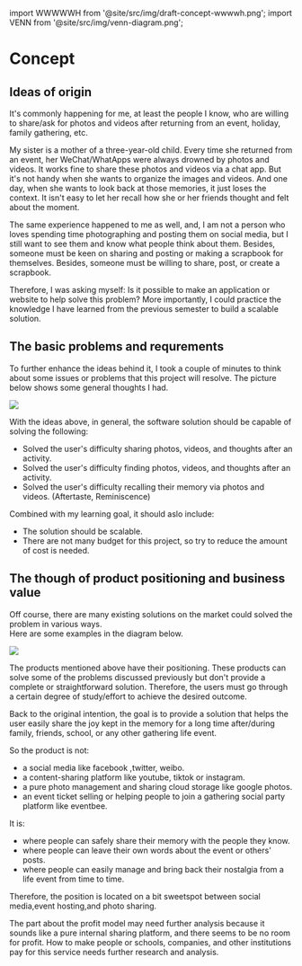 import WWWWWH from '@site/src/img/draft-concept-wwwwh.png';
import VENN from '@site/src/img/venn-diagram.png';

# Concept

## Ideas of origin

It's commonly happening for me, at least the people I know, who are willing to share/ask for photos and videos after returning from an event, holiday, family gathering, etc.

My sister is a mother of a three-year-old child. Every time she returned from an event, her WeChat/WhatApps were always drowned by photos and videos. It works fine to share these photos and videos via a chat app. But it's not handy when she wants to organize the images and videos. And one day, when she wants to look back at those memories, it just loses the context. It isn't easy to let her recall how she or her friends thought and felt about the moment.

The same experience happened to me as well, and, I am not a person who loves spending time photographing and posting them on social media, but I still want to see them and know what people think about them. Besides, someone must be keen on sharing and posting or making a scrapbook for themselves. Besides, someone must be willing to share, post, or create a scrapbook.

Therefore, I was asking myself: Is it possible to make an application or website to help solve this problem?
More importantly, I could practice the knowledge I have learned from the previous semester to build a scalable solution.

## The basic problems and requrements

To further enhance the ideas behind it, I took a couple of minutes to think about some issues or problems that this project will resolve. The picture below shows some general thoughts I had.

<img src={WWWWWH} />

With the ideas above, in general, the software solution should be capable of solving the following:

- Solved the user's difficulty sharing photos, videos, and thoughts after an activity.
- Solved the user's difficulty finding photos, videos, and thoughts after an activity.
- Solved the user's difficulty recalling their memory via photos and videos. (Aftertaste, Reminiscence)

Combined with my learning goal, it should aslo include:

- The solution should be scalable.
- There are not many budget for this project, so try to reduce the amount of cost is needed.

## The though of product positioning and business value

Off course, there are many existing solutions on the market could solved the problem in various ways.  
Here are some examples in the diagram below.

<img src={VENN} />

The products mentioned above have their positioning. These products can solve some of the problems discussed previously but don't provide a complete or straightforward solution. Therefore, the users must go through a certain degree of study/effort to achieve the desired outcome.

Back to the original intention, the goal is to provide a solution that helps the user easily share the joy kept in the memory for a long time after/during family, friends, school, or any other gathering life event.

So the product is not:

- a social media like facebook ,twitter, weibo.
- a content-sharing platform like youtube, tiktok or instagram.
- a pure photo management and sharing cloud storage like google photos.
- an event ticket selling or helping people to join a gathering social party platform like eventbee.

It is:

- where people can safely share their memory with the people they know.
- where people can leave their own words about the event or others' posts.
- where people can easily manage and bring back their nostalgia from a life event from time to time.

Therefore, the position is located on a bit sweetspot between social media,event hosting,and photo sharing.

The part about the profit model may need further analysis because it sounds like a pure internal sharing platform, and there seems to be no room for profit.
How to make people or schools, companies, and other institutions pay for this service needs further research and analysis.
